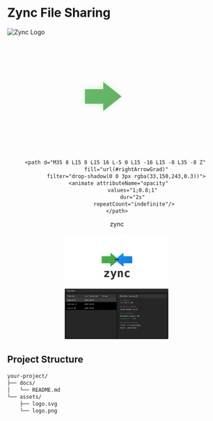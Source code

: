 # Zync File Sharing

![Zync Logo](assets/logo.svg)

<!-- Alternative Methods -->

<!-- Method 1: Direct SVG embedding -->
<div align="center">
<svg viewBox="0 0 240 120" xmlns="http://www.w3.org/2000/svg">
  <!-- Gradient definitions -->
  <defs>
    <linearGradient id="leftArrowGrad" x1="0%" y1="0%" x2="100%" y2="100%">
      <stop offset="0%" style="stop-color:#4CAF50"/>
      <stop offset="100%" style="stop-color:#45a049"/>
    </linearGradient>
    <linearGradient id="rightArrowGrad" x1="0%" y1="0%" x2="100%" y2="100%">
      <stop offset="0%" style="stop-color:#2196F3"/>
      <stop offset="100%" style="stop-color:#1976D2"/>
    </linearGradient>
  </defs>

  <g transform="translate(120,60) rotate(0)">
    <path d="M-35 -8 L-15 -8 L-15 -16 L5 0 L-15 16 L-15 8 L-35 8 Z" 
          fill="url(#leftArrowGrad)"
          filter="drop-shadow(0 0 3px rgba(76,175,80,0.3))">
      <animate attributeName="opacity" 
               values="0.8;1;0.8" 
               dur="2s" 
               repeatCount="indefinite"/>
    </path>
    
    <path d="M35 8 L15 8 L15 16 L-5 0 L15 -16 L15 -8 L35 -8 Z" 
          fill="url(#rightArrowGrad)"
          filter="drop-shadow(0 0 3px rgba(33,150,243,0.3))">
      <animate attributeName="opacity" 
               values="1;0.8;1" 
               dur="2s" 
               repeatCount="indefinite"/>
    </path>
  </g>

  <rect x="115" y="58" width="10" height="2.5" fill="#2d2d2d">
    <animate attributeName="opacity"
             values="1;0.3;1" 
             dur="1.8s"
             repeatCount="indefinite"
             keySplines="0.4 0 0.6 1; 0.4 0 0.6 1"
             calcMode="spline"/>
  </rect>
  
  <text x="120" y="100" 
        font-family="monospace" 
        font-size="26" 
        font-weight="bold" 
        text-anchor="middle" 
        fill="#2d2d2d"
        filter="drop-shadow(0 1px 1px rgba(0,0,0,0.1))">
    zync
  </text>
</svg>
</div>

<!-- Method 2: Using img tag with width specification -->
<div align="center">
  <img src="media/zync-logo-borderless.svg" width="240" alt="Zync Logo">
</div>

<!-- Method 3: Using HTML picture tag for better control -->
<div align="center">
  <picture>
    <source srcset="media/zync-logo-borderless.svg" type="image/svg+xml">
    <img src="media/2024-10-27_20-54.png" alt="Zync Logo" width="240">
  </picture>
</div>

## Project Structure
```
your-project/
├── docs/
│   └── README.md
└── assets/
    ├── logo.svg
    └── logo.png
```

